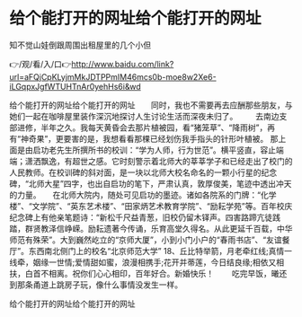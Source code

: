# 给个能打开的网址给个能打开的网址
知不觉山娃倒跟周围出租屋里的几个小但

👉/观/看/入/口👉http://www.baidu.com/link?url=aFQjCpKLyjmMkJDTPPmIM46mcs0b-moe8w2Xe6-iLGqpxJgfWTUHTnAr0yehHs6i&wd

给个能打开的网址给个能打开的网址　　同时，我也不需要再去应酬那些朋友，与她们一起在咖啡屋里装作深沉地探讨人生讨论生活而深夜未归了。
　　去南边支部进修，半年之久。我每天黄昏会去那片植被园，看“猪笼草”、“降雨树”，再有“神奇果”，更要害的是，我想看看那棵已经划伤我手指头的针形叶植被。
那上面是由启功老先生所撰所书的校训：“学为人师，行为世范”。横平竖直，容止端端；潇洒飘逸，有超世之感。它时刻警示着北师大的莘莘学子和已经走出了校门的人民教师。在校训碑的斜对面，是一块以北师大校名命名的一颗小行星的纪念碑，“北师大星”四字，也出自启功的笔下，严肃认真，敦厚俊美，笔迹中透出冲天的力量。　　在北师大院内，随处可见启功的墨迹。诸如各院系的门牌：“化学楼”、“文学院”、“英东艺术楼”、“田家炳艺术教育学院”、“励耘学苑”等。百年校庆纪念碑上有他亲笔题诗：“新松千尺益青葱，旧校仍留木铎声。四害路蹄亢徒践踏，群贤教泽信峥嵘。励耘遗著今传诵，乐育高堂久得名。从此更延千百载，中华师范有殊荣”。大到巍然屹立的“京师大厦”，小到小门小户的“春雨书店”、“友谊餐厅”。东西南北侧门上的校名“北京师范大学”
	18、丘比特举箭，月老牵红线;真情一线牵，姻缘一世情;爱情甜如蜜，浪漫相携手;花开并蒂莲，今日结良缘;相依又相扶，白首不相离。祝你们心心相印，百年好合。新婚快乐！
　　吃完早饭，曦还到那条甬道上跳房子玩，像什么事情没发生一样。

给个能打开的网址给个能打开的网址
